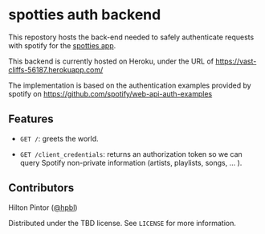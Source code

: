 # spotties auth backend

This repostory hosts the back-end needed to safely authenticate requests with spotify for the [spotties app](https://hpbl.github.io/spotties).

This backend is currently hosted on Heroku, under the URL of https://vast-cliffs-56187.herokuapp.com/

The implementation is based on the authentication examples provided by spotify on https://github.com/spotify/web-api-auth-examples

## Features

- `GET /`: greets the world.

- `GET /client_credentials`: returns an authorization token so we can query Spotify non-private information (artists, playlists, songs, ... ).


## Contributors

Hilton Pintor ([@hpbl](https://github.com/hpbl))

Distributed under the TBD license. See ``LICENSE`` for more information.
